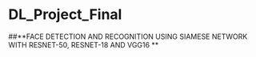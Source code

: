 # DL_Project_Final
##**FACE DETECTION AND RECOGNITION USING SIAMESE NETWORK WITH RESNET-50, RESNET-18 AND VGG16
**
